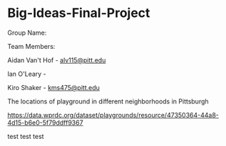 # Big-Ideas-Final-Project

Group Name: 

Team Members:

Aidan Van't Hof - alv115@pitt.edu

Ian O'Leary - 

Kiro Shaker - kms475@pitt.edu

The locations of playground in different neighborhoods in Pittsburgh

https://data.wprdc.org/dataset/playgrounds/resource/47350364-44a8-4d15-b6e0-5f79ddff9367 

test test test
